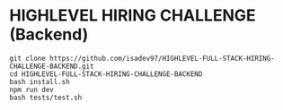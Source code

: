 # HIGHLEVEL HIRING CHALLENGE (Backend)

```
git clone https://github.com/isadev97/HIGHLEVEL-FULL-STACK-HIRING-CHALLENGE-BACKEND.git
cd HIGHLEVEL-FULL-STACK-HIRING-CHALLENGE-BACKEND
bash install.sh
npm run dev
bash tests/test.sh
```
